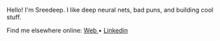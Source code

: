 Hello! I'm Sreedeep. I like deep neural nets, bad puns, and building cool stuff.

<p> Find me elsewhere online: 
   <a href="https://sreedeep.netlify.app/">Web </a> •
   <a href="https://www.linkedin.com/in/sreedeepek/">Linkedin</a>
</p>

